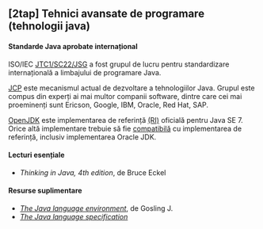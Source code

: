 [2tap] Tehnici avansate de programare (tehnologii java)
-------------------------------------------------------

#### Standarde Java aprobate internațional

ISO/IEC [JTC1/SC22/JSG][1] a fost grupul de lucru pentru standardizare
internațională a limbajului de programare Java.

[JCP][2] este mecanismul actual de dezvoltare a tehnologiilor Java. Grupul
este compus din experți ai mai multor companii software, dintre care cei
mai proeminenți sunt Ericson, Google, IBM, Oracle, Red Hat, SAP.

[OpenJDK][3] este implementarea de referință [(RI)][4] oficială pentru
Java SE 7. Orice altă implementare trebuie să fie [compatibilă][5] cu
implementarea de referință, inclusiv implementarea Oracle JDK.

[1]: http://www.open-std.org/JTC1/SC22/JSG/
[2]: http://www.jcp.org/en/introduction/overview
[3]: http://openjdk.java.net/
[4]: https://blogs.oracle.com/henrik/entry/moving_to_openjdk_as_the
[5]: https://blogs.oracle.com/darcy/entry/kinds_of_compatibility


#### Lecturi esențiale

* _Thinking in Java, 4th edition_, de Bruce Eckel


#### Resurse suplimentare

* [_The Java language environment_][6], de Gosling J.
* [_The Java language specification_][7]

[6]: http://java.sun.com/docs/white/langenv
[7]: http://docs.oracle.com/javase/specs/
